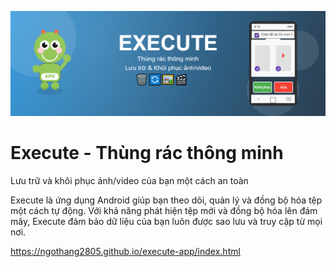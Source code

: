 ![Execute - Thùng rác thông minh](https://github.com/ngothang2805/execute-app/blob/main/t%E1%BA%A3i%20xu%E1%BB%91ng%20(1).png?raw=true)

# Execute - Thùng rác thông minh
Lưu trữ và khôi phục ảnh/video của bạn một cách an toàn

Execute là ứng dụng Android giúp bạn theo dõi, quản lý và đồng bộ hóa tệp một cách tự động. Với khả năng phát hiện tệp mới và đồng bộ hóa lên đám mây, Execute đảm bảo dữ liệu của bạn luôn được sao lưu và truy cập từ mọi nơi.

https://ngothang2805.github.io/execute-app/index.html

